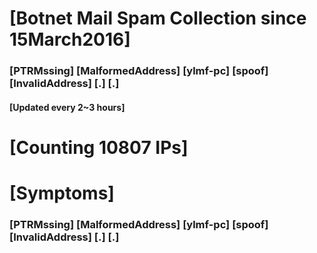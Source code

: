 # [Botnet Mail Spam Collection since 15March2016]
### [PTRMssing] [MalformedAddress] [ylmf-pc] [spoof] [InvalidAddress] [.] [.]
#### [Updated every 2~3 hours]

# [Counting 10807 IPs]

# [Symptoms] 
###   [PTRMssing] [MalformedAddress] [ylmf-pc] [spoof] [InvalidAddress] [.] [.]
